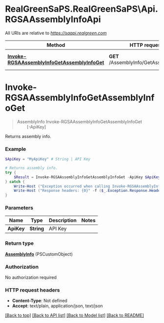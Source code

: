 # RealGreenSaPS.RealGreenSaPS\Api.RGSAAssemblyInfoApi

All URIs are relative to *https://saapi.realgreen.com*

Method | HTTP request | Description
------------- | ------------- | -------------
[**Invoke-RGSAAssemblyInfoGetAssemblyInfoGet**](RGSAAssemblyInfoApi.md#Invoke-RGSAAssemblyInfoGetAssemblyInfoGet) | **GET** /AssemblyInfo/GetAssemblyInfo | Returns assembly info.


<a id="Invoke-RGSAAssemblyInfoGetAssemblyInfoGet"></a>
# **Invoke-RGSAAssemblyInfoGetAssemblyInfoGet**
> AssemblyInfo Invoke-RGSAAssemblyInfoGetAssemblyInfoGet<br>
> &nbsp;&nbsp;&nbsp;&nbsp;&nbsp;&nbsp;&nbsp;&nbsp;[-ApiKey] <String><br>

Returns assembly info.

### Example
```powershell
$ApiKey = "MyApiKey" # String | API Key

# Returns assembly info.
try {
    $Result = Invoke-RGSAAssemblyInfoGetAssemblyInfoGet -ApiKey $ApiKey
} catch {
    Write-Host ("Exception occurred when calling Invoke-RGSAAssemblyInfoGetAssemblyInfoGet: {0}" -f ($_.ErrorDetails | ConvertFrom-Json))
    Write-Host ("Response headers: {0}" -f ($_.Exception.Response.Headers | ConvertTo-Json))
}
```

### Parameters

Name | Type | Description  | Notes
------------- | ------------- | ------------- | -------------
 **ApiKey** | **String**| API Key | 

### Return type

[**AssemblyInfo**](AssemblyInfo.md) (PSCustomObject)

### Authorization

No authorization required

### HTTP request headers

 - **Content-Type**: Not defined
 - **Accept**: text/plain, application/json, text/json

[[Back to top]](#) [[Back to API list]](../README.md#documentation-for-api-endpoints) [[Back to Model list]](../README.md#documentation-for-models) [[Back to README]](../README.md)

